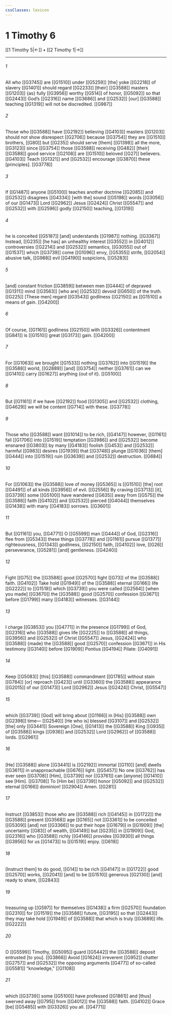 ```yaml
---
cssClasses: lexicon
---
```


# 1 Timothy 6

[[1 Timothy 5|←]] • [[2 Timothy 1|→]]

---

###### 1
All who [[G3745]] are [[G1510]] under [[G5259]] [the] yoke [[G2218]] of slavery [[G1401]] should regard [[G2233]] [their] [[G3588]] masters [[G1203]] {as} fully [[G3956]] worthy [[G514]] of honor, [[G5092]] so that [[G2443]] God’s [[G2316]] name [[G3686]] and [[G2532]] [our] [[G3588]] teaching [[G1319]] will not be discredited. [[G987]]

###### 2
Those who [[G3588]] have [[G2192]] believing [[G4103]] masters [[G1203]] should not show disrespect [[G2706]] because [[G3754]] they are [[G1510]] brothers, [[G80]] but [[G235]] should serve [them] [[G1398]] all the more, [[G3123]] since [[G3754]] those [[G3588]] receiving [[G482]] [their] [[G3588]] good service [[G2108]] are [[G1510]] beloved [[G27]] believers. [[G4103]] Teach [[G1321]] and [[G2532]] encourage [[G3870]] these [principles]. [[G3778]]

###### 3
If [[G1487]] anyone [[G5100]] teaches another doctrine [[G2085]] and [[G2532]] disagrees [[G4334]] [with the] sound [[G5198]] words [[G3056]] of our [[G1473]] Lord [[G2962]] Jesus [[G2424]] Christ [[G5547]] and [[G2532]] with [[G2596]] godly [[G2150]] teaching, [[G1319]]

###### 4
he is conceited [[G5187]] [and] understands [[G1987]] nothing. [[G3367]] Instead, [[G235]] [he has] an unhealthy interest [[G3552]] in [[G4012]] controversies [[G2214]] and [[G2532]] semantics, [[G3055]] out of [[G1537]] which [[G3739]] come [[G1096]] envy, [[G5355]] strife, [[G2054]] abusive talk, [[G988]] evil [[G4190]] suspicions, [[G5283]]

###### 5
[and] constant friction [[G3859]] between men [[G444]] of depraved [[G1311]] mind [[G3563]] [who are] [[G2532]] devoid [[G650]] of the truth. [[G225]] [These men] regard [[G3543]] godliness [[G2150]] as [[G1510]] a means of gain. [[G4200]]

###### 6
Of course, [[G1161]] godliness [[G2150]] with [[G3326]] contentment [[G841]] is [[G1510]] great [[G3173]] gain. [[G4200]]

###### 7
For [[G1063]] we brought [[G1533]] nothing [[G3762]] into [[G1519]] the [[G3588]] world, [[G2889]] [and] [[G3754]] neither [[G3761]] can we [[G1410]] carry [[G1627]] anything {out of it}. [[G5100]]

###### 8
But [[G1161]] if we have [[G2192]] food [[G1305]] and [[G2532]] clothing, [[G4629]] we will be content [[G714]] with these. [[G3778]]

###### 9
Those who [[G3588]] want [[G1014]] to be rich, [[G4147]] however, [[G1161]] fall [[G1706]] into [[G1519]] temptation [[G3986]] and [[G2532]] become ensnared [[G3803]] by many [[G4183]] foolish [[G453]] and [[G2532]] harmful [[G983]] desires [[G1939]] that [[G3748]] plunge [[G1036]] [them] [[G444]] into [[G1519]] ruin [[G3639]] and [[G2532]] destruction. [[G684]]

###### 10
For [[G1063]] the [[G3588]] love of money [[G5365]] is [[G1510]] [the] root [[G4491]] of all kinds [[G3956]] of evil. [[G2556]] By craving [[G3713]] [it], [[G3739]] some [[G5100]] have wandered [[G635]] away from [[G575]] the [[G3588]] faith [[G4102]] and [[G2532]] pierced [[G4044]] themselves [[G1438]] with many [[G4183]] sorrows. [[G3601]]

###### 11
But [[G1161]] you, [[G4771]] O [[G5599]] man [[G444]] of God, [[G2316]] flee from [[G5343]] these things [[G3778]] and [[G1161]] pursue [[G1377]] righteousness, [[G1343]] godliness, [[G2150]] faith, [[G4102]] love, [[G26]] perseverance, [[G5281]] [and] gentleness. [[G4240]]

###### 12
Fight [[G75]] the [[G3588]] good [[G2570]] fight [[G73]] of the [[G3588]] faith. [[G4102]] Take hold [[G1949]] of the [[G3588]] eternal [[G166]] life [[G2222]] to [[G1519]] which [[G3739]] you were called [[G2564]] [when you made] [[G3670]] the [[G3588]] good [[G2570]] confession [[G3671]] before [[G1799]] many [[G4183]] witnesses. [[G3144]]

###### 13
I charge [[G3853]] you [[G4771]] in the presence [[G1799]] of God, [[G2316]] who [[G3588]] gives life [[G2225]] to [[G3588]] all things, [[G3956]] and [[G2532]] of Christ [[G5547]] Jesus, [[G2424]] who [[G3588]] {made} the [[G3588]] good [[G2570]] confession [[G3671]] in His testimony [[G3140]] before [[G1909]] Pontius [[G4194]] Pilate: [[G4091]]

###### 14
Keep [[G5083]] [this] [[G3588]] commandment [[G1785]] without stain [[G784]] [or] reproach [[G423]] until [[G3360]] the [[G3588]] appearance [[G2015]] of our [[G1473]] Lord [[G2962]] Jesus [[G2424]] Christ, [[G5547]]

###### 15
which [[G3739]] [God] will bring about [[G1166]] in [His] [[G3588]] own [[G2398]] time— [[G2540]] [He who is] blessed [[G3107]] and [[G2532]] [the] only [[G3441]] Sovereign [One], [[G1413]] the [[G3588]] King [[G935]] of [[G3588]] kings [[G936]] and [[G2532]] Lord [[G2962]] of [[G3588]] lords. [[G2961]]

###### 16
[He] [[G3588]] alone [[G3441]] is [[G2192]] immortal [[G110]] [and] dwells [[G3611]] in unapproachable [[G676]] light. [[G5457]] No one [[G3762]] has ever seen [[G3708]] [Him], [[G3739]] nor [[G3761]] can [anyone] [[G1410]] see [Him]. [[G3708]] To [Him be] [[G3739]] honor [[G5092]] and [[G2532]] eternal [[G166]] dominion! [[G2904]] Amen. [[G281]]

###### 17
Instruct [[G3853]] those who are [[G3588]] rich [[G4145]] in [[G1722]] the [[G3588]] present [[G3568]] age [[G165]] not [[G3361]] to be conceited [[G5309]] [and] not [[G3366]] to put their hope [[G1679]] in [[G1909]] [the] uncertainty [[G83]] of wealth, [[G4149]] but [[G235]] in [[G1909]] God, [[G2316]] who [[G3588]] richly [[G4146]] provides [[G3930]] all things [[G3956]] for us [[G1473]] to [[G1519]] enjoy. [[G619]]

###### 18
[Instruct them] to do good, [[G14]] to be rich [[G4147]] in [[G1722]] good [[G2570]] works, [[G2041]] [and] to be [[G1510]] generous [[G2130]] [and] ready to share, [[G2843]]

###### 19
treasuring up [[G597]] for themselves [[G1438]] a firm [[G2570]] foundation [[G2310]] for [[G1519]] the [[G3588]] future, [[G3195]] so that [[G2443]] they may take hold [[G1949]] of [[G3588]] that which is truly [[G3689]] life. [[G2222]]

###### 20
O [[G5599]] Timothy, [[G5095]] guard [[G5442]] the [[G3588]] deposit entrusted [to you]. [[G3866]] Avoid [[G1624]] irreverent [[G952]] chatter [[G2757]] and [[G2532]] the opposing arguments [[G477]] of so-called [[G5581]] “knowledge,” [[G1108]]

###### 21
which [[G3739]] some [[G5100]] have professed [[G1861]] and [thus] swerved away [[G795]] from [[G4012]] the [[G3588]] faith. [[G4102]] Grace [be] [[G5485]] with [[G3326]] you all. [[G4771]]

